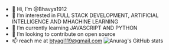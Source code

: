 - 👋 Hi, I’m @Bhavya1912
- 👀 I’m interested in FULL STACK DEVELOPMENT, ARTIFICIAL INTELLIGENCE AND MHACHINE LEARNING
- 🌱 I’m currently learning JAVASCRIPT AND PYTHON
- 💞️ I’m looking to contribute on open source
- 📫 reach me at btyagi119@gmail.com
![Anurag's GitHub stats](https://github-readme-stats.vercel.app/api?username=Bhvya1912&theme=tokyonight&hide=contribs,prs)

<!---
Bhavya1912/Bhavya1912 is a ✨ special ✨ repository because its `README.md` (this file) appears on your GitHub profile.
You can click the Preview link to take a look at your changes.
--->
